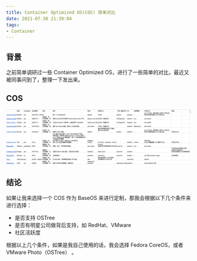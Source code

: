 ```yaml
---
title: Container Optimized OS(COS) 简单对比
date: 2021-07-30 21:39:04
tags:
- Container
---
```


## 背景

之前简单调研过一些 Container Optimized OS，进行了一些简单的对比，最近又被同事问到了，整理一下发出来。

## COS

![](cos.png)


## 结论

如果让我来选择一个 COS 作为 BaseOS 来进行定制，那我会根据以下几个条件来进行选择：
* 是否支持 OSTree
* 是否有明星公司做背后支持，如 RedHat、VMware
* 社区活跃度

根据以上几个条件，如果是我自己使用的话，我会选择 Fedora CoreOS，或者 VMware Photo（OSTree） 。

